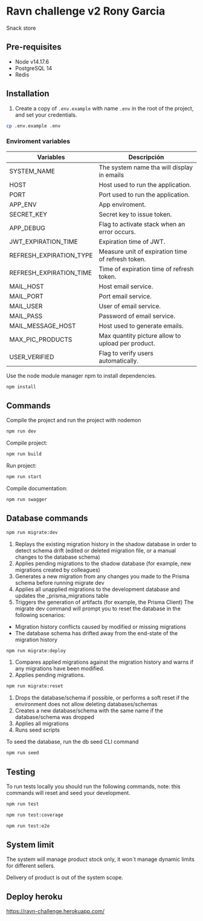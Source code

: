 # Ravn challenge v2 Rony Garcia

Snack store

## Pre-requisites
- Node v14.17.6
- PostgreSQL 14
- Redis

## Installation
1. Create a copy of `.env.example` with name `.env`
in the root of the project, and set your credentials.

```bash
cp .env.example .env
```

### Enviroment variables
| Variables| Descripción|  
| ----------- | -----------|
|SYSTEM_NAME                             |The system name tha will display in emails
|HOST 	                                 |Host used to run the application.
|PORT                                    |Port used to run the application.
|APP_ENV                                 |App enviroment.
|SECRET_KEY                              |Secret key to issue token.
|APP_DEBUG                               |Flag to activate stack when an error occurs.
|JWT_EXPIRATION_TIME                     |Expiration time of JWT. 
|REFRESH_EXPIRATION_TYPE                 |Measure unit of expiration time of refresh token.
|REFRESH_EXPIRATION_TIME                 |Time of expiration time of refresh token.
|MAIL_HOST                               |Host email service. 
|MAIL_PORT                               |Port email service.
|MAIL_USER                               |User of email service.
|MAIL_PASS                               |Password of email service.
|MAIL_MESSAGE_HOST                       |Host used to generate emails.
|MAX_PIC_PRODUCTS                        |Max quantity picture allow to upload per product.
|USER_VERIFIED                           |Flag to verify users automatically.

Use the node module manager npm to install dependencies.

```bash
npm install
```
## Commands

Compile the project and run the project with nodemon
```bash
npm run dev
``` 
Compile project:

```bash
npm run build
``` 
Run project: 
```bash
npm run start
``` 
Compile documentation:
```bash
npm run swagger
``` 

## Database commands

```bash
npm run migrate:dev
``` 
1. Replays the existing migration history in the shadow database in order to detect schema drift (edited or deleted migration file, or a manual changes to the database schema)
2. Applies pending migrations to the shadow database (for example, new migrations created by colleagues)
3. Generates a new migration from any changes you made to the Prisma schema before running migrate dev
4. Applies all unapplied migrations to the development database and updates the _prisma_migrations table
5. Triggers the generation of artifacts (for example, the Prisma Client)
The migrate dev command will prompt you to reset the database in the following scenarios:
- Migration history conflicts caused by modified or missing migrations
- The database schema has drifted away from the end-state of the migration history

```bash
npm run migrate:deploy
``` 
1. Compares applied migrations against the migration history and warns if any migrations have been modified.
2. Applies pending migrations.

```bash
npm run migrate:reset
``` 
1. Drops the database/schema if possible, or performs a soft reset if the environment does not allow deleting databases/schemas
2. Creates a new database/schema with the same name if the database/schema was dropped
3. Applies all migrations
4. Runs seed scripts

To seed the database, run the db seed CLI command
```bash
npm run seed
``` 
## Testing
To run tests locally you should run the following commands, note: this commands will reset and seed your development.

```bash
npm run test
``` 
```bash
npm run test:coverage
``` 
```bash
npm run test:e2e
``` 

## System limit
The system will manage product stock only, it won´t manage dynamic limits for different sellers. 

Delivery of product is out of the system scope.

## Deploy heroku
https://ravn-challenge.herokuapp.com/
